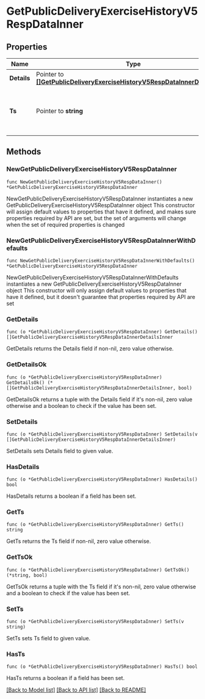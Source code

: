 # GetPublicDeliveryExerciseHistoryV5RespDataInner

## Properties

Name | Type | Description | Notes
------------ | ------------- | ------------- | -------------
**Details** | Pointer to [**[]GetPublicDeliveryExerciseHistoryV5RespDataInnerDetailsInner**](GetPublicDeliveryExerciseHistoryV5RespDataInnerDetailsInner.md) | Delivery/exercise details | [optional] 
**Ts** | Pointer to **string** | Delivery/exercise time, Unix timestamp format in milliseconds, e.g. &#x60;1597026383085&#x60; | [optional] [default to ""]

## Methods

### NewGetPublicDeliveryExerciseHistoryV5RespDataInner

`func NewGetPublicDeliveryExerciseHistoryV5RespDataInner() *GetPublicDeliveryExerciseHistoryV5RespDataInner`

NewGetPublicDeliveryExerciseHistoryV5RespDataInner instantiates a new GetPublicDeliveryExerciseHistoryV5RespDataInner object
This constructor will assign default values to properties that have it defined,
and makes sure properties required by API are set, but the set of arguments
will change when the set of required properties is changed

### NewGetPublicDeliveryExerciseHistoryV5RespDataInnerWithDefaults

`func NewGetPublicDeliveryExerciseHistoryV5RespDataInnerWithDefaults() *GetPublicDeliveryExerciseHistoryV5RespDataInner`

NewGetPublicDeliveryExerciseHistoryV5RespDataInnerWithDefaults instantiates a new GetPublicDeliveryExerciseHistoryV5RespDataInner object
This constructor will only assign default values to properties that have it defined,
but it doesn't guarantee that properties required by API are set

### GetDetails

`func (o *GetPublicDeliveryExerciseHistoryV5RespDataInner) GetDetails() []GetPublicDeliveryExerciseHistoryV5RespDataInnerDetailsInner`

GetDetails returns the Details field if non-nil, zero value otherwise.

### GetDetailsOk

`func (o *GetPublicDeliveryExerciseHistoryV5RespDataInner) GetDetailsOk() (*[]GetPublicDeliveryExerciseHistoryV5RespDataInnerDetailsInner, bool)`

GetDetailsOk returns a tuple with the Details field if it's non-nil, zero value otherwise
and a boolean to check if the value has been set.

### SetDetails

`func (o *GetPublicDeliveryExerciseHistoryV5RespDataInner) SetDetails(v []GetPublicDeliveryExerciseHistoryV5RespDataInnerDetailsInner)`

SetDetails sets Details field to given value.

### HasDetails

`func (o *GetPublicDeliveryExerciseHistoryV5RespDataInner) HasDetails() bool`

HasDetails returns a boolean if a field has been set.

### GetTs

`func (o *GetPublicDeliveryExerciseHistoryV5RespDataInner) GetTs() string`

GetTs returns the Ts field if non-nil, zero value otherwise.

### GetTsOk

`func (o *GetPublicDeliveryExerciseHistoryV5RespDataInner) GetTsOk() (*string, bool)`

GetTsOk returns a tuple with the Ts field if it's non-nil, zero value otherwise
and a boolean to check if the value has been set.

### SetTs

`func (o *GetPublicDeliveryExerciseHistoryV5RespDataInner) SetTs(v string)`

SetTs sets Ts field to given value.

### HasTs

`func (o *GetPublicDeliveryExerciseHistoryV5RespDataInner) HasTs() bool`

HasTs returns a boolean if a field has been set.


[[Back to Model list]](../README.md#documentation-for-models) [[Back to API list]](../README.md#documentation-for-api-endpoints) [[Back to README]](../README.md)


